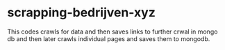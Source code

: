 # scrapping-bedrijven-xyz

This codes crawls for data and then saves links to further crwal in mongo db and then later crawls individual pages and saves them to mongodb.
